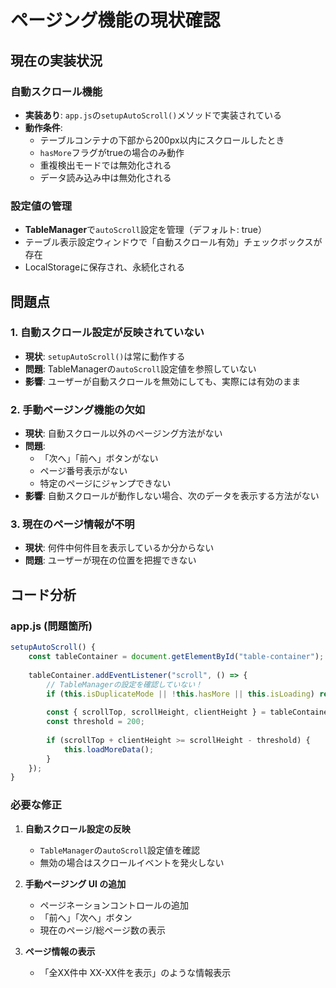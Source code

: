 # ページング機能の現状確認

## 現在の実装状況

### 自動スクロール機能
- **実装あり**: `app.js`の`setupAutoScroll()`メソッドで実装されている
- **動作条件**:
  - テーブルコンテナの下部から200px以内にスクロールしたとき
  - `hasMore`フラグがtrueの場合のみ動作
  - 重複検出モードでは無効化される
  - データ読み込み中は無効化される

### 設定値の管理
- **TableManager**で`autoScroll`設定を管理（デフォルト: true）
- テーブル表示設定ウィンドウで「自動スクロール有効」チェックボックスが存在
- LocalStorageに保存され、永続化される

## 問題点

### 1. 自動スクロール設定が反映されていない
- **現状**: `setupAutoScroll()`は常に動作する
- **問題**: TableManagerの`autoScroll`設定値を参照していない
- **影響**: ユーザーが自動スクロールを無効にしても、実際には有効のまま

### 2. 手動ページング機能の欠如
- **現状**: 自動スクロール以外のページング方法がない
- **問題**: 
  - 「次へ」「前へ」ボタンがない
  - ページ番号表示がない
  - 特定のページにジャンプできない
- **影響**: 自動スクロールが動作しない場合、次のデータを表示する方法がない

### 3. 現在のページ情報が不明
- **現状**: 何件中何件目を表示しているか分からない
- **問題**: ユーザーが現在の位置を把握できない

## コード分析

### app.js (問題箇所)
```javascript
setupAutoScroll() {
    const tableContainer = document.getElementById("table-container");
    
    tableContainer.addEventListener("scroll", () => {
        // TableManagerの設定を確認していない！
        if (this.isDuplicateMode || !this.hasMore || this.isLoading) return;
        
        const { scrollTop, scrollHeight, clientHeight } = tableContainer;
        const threshold = 200;
        
        if (scrollTop + clientHeight >= scrollHeight - threshold) {
            this.loadMoreData();
        }
    });
}
```

### 必要な修正

1. **自動スクロール設定の反映**
   - `TableManager`の`autoScroll`設定値を確認
   - 無効の場合はスクロールイベントを発火しない

2. **手動ページング UI の追加**
   - ページネーションコントロールの追加
   - 「前へ」「次へ」ボタン
   - 現在のページ/総ページ数の表示

3. **ページ情報の表示**
   - 「全XX件中 XX-XX件を表示」のような情報表示